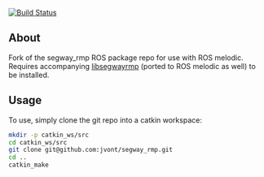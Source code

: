 [![Build Status](https://travis-ci.org/segwayrmp/segway-rmp-ros-pkg.png?branch=master)](https://travis-ci.org/segwayrmp/segway-rmp-ros-pkg)

## About

Fork of the segway_rmp ROS package repo for use with ROS melodic. Requires accompanying [libsegwayrmp](https://github.com/jvont/libsegwayrmp) (ported to ROS melodic as well) to be installed.

## Usage

To use, simply clone the git repo into a catkin workspace:

```bash
mkdir -p catkin_ws/src
cd catkin_ws/src
git clone git@github.com:jvont/segway_rmp.git
cd ..
catkin_make
```
